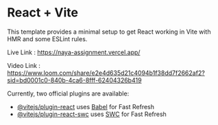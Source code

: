 # React + Vite

This template provides a minimal setup to get React working in Vite with HMR and some ESLint rules.

Live Link : https://naya-assignment.vercel.app/

Video Link : https://www.loom.com/share/e2e4d635d21c4094b1f38dd7f2662af2?sid=bd0001c0-840b-4ca6-8fff-62404326b419

Currently, two official plugins are available:

- [@vitejs/plugin-react](https://github.com/vitejs/vite-plugin-react/blob/main/packages/plugin-react/README.md) uses [Babel](https://babeljs.io/) for Fast Refresh
- [@vitejs/plugin-react-swc](https://github.com/vitejs/vite-plugin-react-swc) uses [SWC](https://swc.rs/) for Fast Refresh
